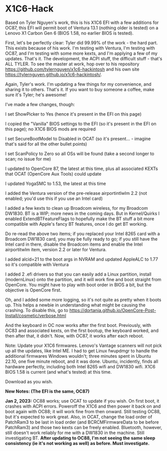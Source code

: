 # X1C6-Hack
Based on Tyler Nguyen's work, this is his X1C6 EFI with a few additions for OC87, this EFI will permit boot of Ventura 13.1 (nothing older is tested) on a Lenovo X1 Carbon Gen 6 (BIOS 1.58, no earlier BIOS is tested).

First, let's be perfectly clear:  Tyler did 99.99% of the work - the hard part.  This exists because of his work.  I'm testing with Ventura, I'm testing with OC87, and I'm testing with some more kexts, and I'm applying a few of my updates.  That's it.  The development, the ACPI stuff, the difficult stuff - that's ALL TYLER.  To see the master at work, hop over to his repository https://github.com/tylernguyen/x1c6-hackintosh and his own site https://tylernguyen.github.io/x1c6-hackintosh/.  

Again, Tyler's work.  I'm updating a few things for my convenience, and sharing it to others.  That's it.  If you want to buy someone a coffee, make sure it's Tyler; he's awesome! 

I've made a few changes, though: 

I set ShowPicker to Yes (hence it's present in the EFI on this page) 

I copied the "Vanilla" BIOS settings to the EFI (so it's present in the EFI on this page); no X1C6 BIOS mods are required

I set SecureBootModel to Disabled in OCAT (so it's present... - imagine that's said for all the other bullet points) 

I set ScanPolicy to Zero so all OSs will be found (take a second longer to scan; no issue for me) 

I updated to OpenCore 87, the latest at this time, plus all associated KEXTs that OCAT (OpenCore Aux Tools) could update

I updated YogaSMC to 1.53, the latest at this time

I added the Ventura version of the pre-release airportintlwlm 2.2 (not enabled; you'd use this if you use an Intel card) 

I added a few kexts to clean up Broadcom wireless, for my Broadcom DW1830.  BT is a WIP; more news in the coming days.  But in Kernel/Quirks I enabled ExtendBTFeatureFlags to hopefully make the BT stuff a bit more compatible with Apple's fancy BT features, once I do get BT working.

Do re-read the above two items; if you replaced your Intel 8265 card with a Broadcom DW1830 card, you may be fully ready to go; if you still have the Intel card in there, disable the Broadcom items and enable the Intel airportitwlm item, version 2.2 or later for Ventura.

I added alcid=21 to the boot args in NVRAM and updated AppleALC to 1.77 so it's compatible with Ventura

I added 2 .efi drivers so that you can easily add a Linux partition, install (modernLinux) onto the partition, and it will work fine and boot straight from OpenCore.  You might have to play with boot order in BIOS a bit, but the objective is OpenCore first.  

Oh, and I added some more logging, so it's not quite as pretty when it boots up.  This helps a newbie in understanding what might be causing the crashing.  To disable this, go to https://dortania.github.io/OpenCore-Post-Install/cosmetic/verbose.html

And the keyboard in OC now works after the first boot.  Previously, with OC83 and associated kexts, on the first bootup, the keyboard worked, and then after that, it didn't.  Now, with OC87, it works after each reboot. 

Note:  Update your X1C6 firmwares.  Lenovo's Vantage scanners will not pick up all the updates, like Intel ME.  I had to get Linux fwupdmgr to handle the additional firmwares Windows wouldn't; three minutes spent in Ubuntu 22.10, one five minute reboot, and it was done.  Ubuntu, incidently, finds all hardware perfectly, including both Intel 8265 wifi and DW1830 wifi.  X1C6 BIOS 1.58 is current (and what's tested) at this time.

Download as you wish.  

**New Notes:  (The EFI is the same, OC87)**

**Jan 2, 2023:**  OC88 works; use OCAT to update if you wish.  On first boot, it crashes with ACPI errors.  Poweroff the X1C6 and then power it back on and boot again with OC88; it will work fine from then onward.  Still testing OC88, but it's expected to work great.  Also, in OCAT, change the load order of PatchRam3 to be last in load order (and BCRCMFirmwareData to be before PatchRam3) and those two kexts can be freely enabled.  Bluetooth, however, still doesn't work reliably for me with a DW1830 in the machine.  Still investigating BT.  **After updating to OC88, I'm not seeing the same sleep consistency (ie it's not working as well) as before. Must investigate.**

